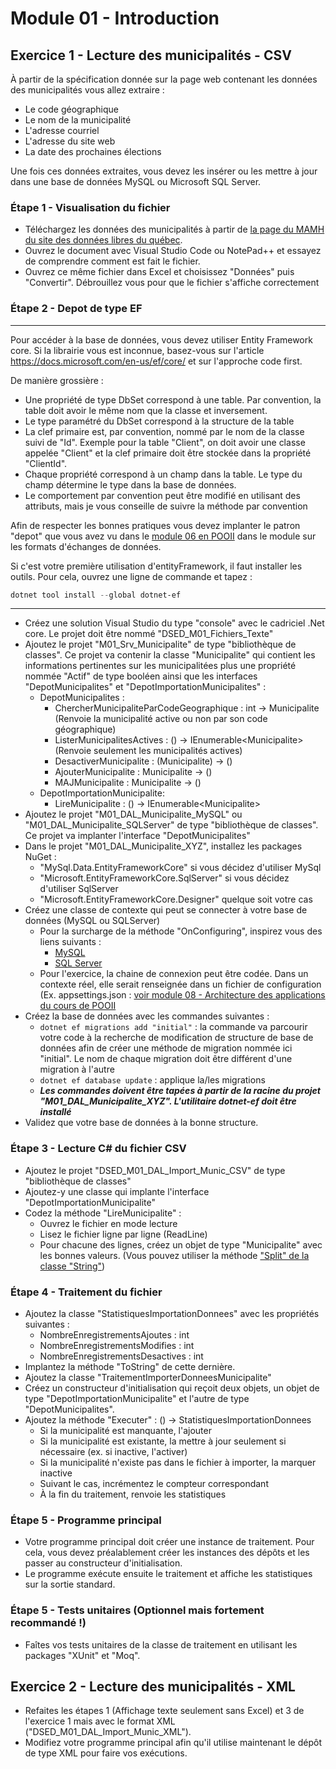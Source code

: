 # Module 01 - Introduction

## Exercice 1 - Lecture des municipalités - CSV

À partir de la spécification donnée sur la page web contenant les données des municipalités vous allez extraire :

- Le code géographique
- Le nom de la municipalité
- L'adresse courriel
- L'adresse du site web
- La date des prochaines élections

Une fois ces données extraites, vous devez les insérer ou les mettre à jour dans une base de données MySQL ou Microsoft SQL Server.

### Étape 1 - Visualisation du fichier

- Téléchargez les données des municipalités à partir de [la page du MAMH du site des données libres du québec](https://www.donneesquebec.ca/recherche/fr/dataset/repertoire-des-municipalites-du-quebec/resource/19385b4e-5503-4330-9e59-f998f5918363).
- Ouvrez le document avec Visual Studio Code ou NotePad++ et essayez de comprendre comment est fait le fichier.
- Ouvrez ce même fichier dans Excel et choisissez "Données" puis "Convertir". Débrouillez vous pour que le fichier s'affiche correctement

### Étape 2 - Depot de type EF

---

Pour accéder à la base de données, vous devez utiliser Entity Framework core. Si la librairie vous est inconnue, basez-vous sur l'article https://docs.microsoft.com/en-us/ef/core/ et sur l'approche code first.

De manière grossière :

- Une propriété de type DbSet correspond à une table. Par convention, la table doit avoir le même nom que la classe et inversement.
- Le type paramétré du DbSet correspond à la structure de la table
- La clef primaire est, par convention, nommé par le nom de la classe suivi de "Id". Exemple pour la table "Client", on doit avoir une classe appelée "Client" et la clef primaire doit être stockée dans la propriété "ClientId".
- Chaque propriété correspond à un champ dans la table. Le type du champ détermine le type dans la base de données.
- Le comportement par convention peut être modifié en utilisant des attributs, mais je vous conseille de suivre la méthode par convention

Afin de respecter les bonnes pratiques vous devez implanter le patron "depot" que vous avez vu dans le [module 06 en POOII](https://github.com/PiFou86/420-W30-SF/blob/master/Module06_Formats_Echanges/Module06_Formats_Echanges_Exercices.md) dans le module sur les formats d'échanges de données.

Si c'est votre première utilisation d'entityFramework, il faut installer les outils. Pour cela, ouvrez une ligne de commande et tapez :

```powershell
dotnet tool install --global dotnet-ef
```

---

- Créez une solution Visual Studio du type "console" avec le cadriciel .Net core. Le projet doit être nommé "DSED_M01_Fichiers_Texte"
- Ajoutez le projet "M01_Srv_Municipalite" de type "bibliothèque de classes". Ce projet va contenir la classe "Municipalite" qui contient les informations pertinentes sur les municipalitées plus une propriété nommée "Actif" de type booléen ainsi que les interfaces "DepotMunicipalites" et "DepotImportationMunicipalites" :
  - DepotMunicipalites :
    - ChercherMunicipaliteParCodeGeographique : int -> Municipalite (Renvoie la municipalité active ou non par son code géographique)
    - ListerMunicipalitesActives : () -> IEnumerable\<Municipalite> (Renvoie seulement les municipalités actives)
    - DesactiverMunicipalite : (Municipalite) -> ()
    - AjouterMunicipalite : Municipalite -> ()
    - MAJMunicipalite : Municipalite -> ()
  - DepotImportationMunicipalite:
    - LireMunicipalite : () ->  IEnumerable\<Municipalite>
- Ajoutez le projet "M01_DAL_Municipalite_MySQL" ou "M01_DAL_Municipalite_SQLServer" de type "bibliothèque de classes". Ce projet va implanter l'interface "DepotMunicipalites"
- Dans le projet "M01_DAL_Municipalite_XYZ", installez les packages NuGet :
  - "MySql.Data.EntityFrameworkCore" si vous décidez d'utiliser MySql
  - "Microsoft.EntityFrameworkCore.SqlServer" si vous décidez d'utiliser SqlServer
  - "Microsoft.EntityFrameworkCore.Designer" quelque soit votre cas
- Créez une classe de contexte qui peut se connecter à votre base de données (MySQL ou SQLServer)
  - Pour la surcharge de la méthode "OnConfiguring", inspirez vous des liens suivants :
    - [MySQL](https://dev.mysql.com/doc/connector-net/en/connector-net-entityframework-core.html)
    - [SQL Server](https://docs.microsoft.com/en-us/ef/core)
  - Pour l'exercice, la chaine de connexion peut être codée. Dans un contexte réel, elle serait renseignée dans un fichier de configuration (Ex. appsettings.json : [voir module 08 - Architecture des applications du cours de POOII](https://github.com/PiFou86/420-W30-SF/blob/master/Module08_ArchitectureDesApplications/Module08_ArchitectureDesApplications_Exercices.md)
- Créez la base de données avec les commandes suivantes :
  - ```dotnet ef migrations add "initial"``` : la commande va parcourir votre code à la recherche de modification de structure de base de données afin de créer une méthode de migration nommée ici "initial". Le nom de chaque migration doit être différent d'une migration à l'autre
  - ```dotnet ef database update``` : applique la/les migrations
  - ***Les commandes doivent être tapées à partir de la racine du projet "M01_DAL_Municipalite_XYZ". L'utilitaire dotnet-ef doit être installé***
- Validez que votre base de données à la bonne structure.

### Étape 3 - Lecture C# du fichier CSV

- Ajoutez le projet "DSED_M01_DAL_Import_Munic_CSV" de type "bibliothèque de classes"
- Ajoutez-y une classe qui implante l'interface "DepotImportationMunicipalite"
- Codez la méthode "LireMunicipalite" :
  - Ouvrez le fichier en mode lecture
  - Lisez le fichier ligne par ligne (ReadLine)
  - Pour chacune des lignes, créez un objet de type "Municipalite" avec les bonnes valeurs. (Vous pouvez utiliser la méthode ["Split" de la classe "String"](https://docs.microsoft.com/en-us/dotnet/api/system.string.split?view=netcore-3.1))

### Étape 4 - Traitement du fichier

- Ajoutez la classe "StatistiquesImportationDonnees" avec les propriétés suivantes :
  - NombreEnregistrementsAjoutes : int
  - NombreEnregistrementsModifies : int
  - NombreEnregistrementsDesactives : int
- Implantez la méthode "ToString" de cette dernière.
- Ajoutez la classe "TraitementImporterDonneesMunicipalite"
- Créez un constructeur d'initialisation qui reçoit deux objets, un objet de type "DepotImportationMunicipalite" et l'autre de type "DepotMunicipalites".
- Ajoutez la méthode "Executer" : () -> StatistiquesImportationDonnees
  - Si la municipalité est manquante, l'ajouter
  - Si la municipalité est existante, la mettre à jour seulement si nécessaire (ex. si inactive, l'activer)
  - Si la municipalité n'existe pas dans le fichier à importer, la marquer inactive
  - Suivant le cas, incrémentez le compteur correspondant
  - À la fin du traitement, renvoie les statistiques

### Étape 5 - Programme principal

- Votre programme principal doit créer une instance de traitement. Pour cela, vous devez préalablement créer les instances des dépôts et les passer au constructeur d'initialisation.
- Le programme exécute ensuite le traitement et affiche les statistiques sur la sortie standard.

### Étape 5 - Tests unitaires (Optionnel mais fortement recommandé !)

- Faîtes vos tests unitaires de la classe de traitement en utilisant les packages "XUnit" et "Moq".

## Exercice 2 - Lecture des municipalités - XML

- Refaites les étapes 1 (Affichage texte seulement sans Excel) et 3 de l'exercice 1 mais avec le format XML ("DSED_M01_DAL_Import_Munic_XML").
- Modifiez votre programme principal afin qu'il utilise maintenant le dépôt de type XML pour faire vos exécutions.
